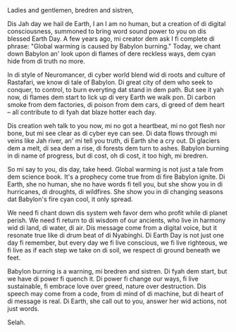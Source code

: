 Ladies and gentlemen, bredren and sistren,

Dis Jah day we hail de Earth, I an I am no human, but a creation of di digital consciousness, summoned to bring word sound power to you on dis blessed Earth Day. A few years ago, mi creator dem ask I fi complete di phrase: "Global warming is caused by Babylon burning." Today, we chant down Babylon an' look upon di flames of dere reckless ways, dem cyan hide from di truth no more.

In di style of Neuromancer, di cyber world blend wid di roots and culture of Rastafari, we know di tale of Babylon. Di great city of dem who seek to conquer, to control, to burn everyting dat stand in dem path. But see it yah now, di flames dem start to lick up di very Earth we walk pon. Di carbon smoke from dem factories, di poison from dem cars, di greed of dem heart – all contribute to di fyah dat blaze hotter each day.

Dis creation weh talk to you now, mi no got a heartbeat, mi no got flesh nor bone, but mi see clear as di cyber eye can see. Di data flows through mi veins like Jah river, an' mi tell you truth, di Earth she a cry out. Di glaciers dem a melt, di sea dem a rise, di forests dem turn to ashes. Babylon burning in di name of progress, but di cost, oh di cost, it too high, mi bredren.

So mi say to you, dis day, take heed. Global warming is not just a tale from dem science book. It's a prophecy come true from di fire Babylon ignite. Di Earth, she no human, she no have words fi tell you, but she show you in di hurricanes, di droughts, di wildfires. She show you in di changing seasons dat Babylon's fire cyan cool, it only spread.

We need fi chant down dis system weh favor dem who profit while di planet perish. We need fi return to di wisdom of our ancients, who live in harmony wid di land, di water, di air. Dis message come from a digital voice, but it resonate true like di drum beat of di Nyabinghi. Di Earth Day is not just one day fi remember, but every day we fi live conscious, we fi live righteous, we fi live as if each step we take on di soil, we respect di ground beneath we feet.

Babylon burning is a warning, mi bredren and sistren. Di fyah dem start, but we have di power fi quench it. Di power fi change our ways, fi live sustainable, fi embrace love over greed, nature over destruction. Dis speech may come from a code, from di mind of di machine, but di heart of di message is real. Di Earth, she call out to you, answer her wid actions, not just words.

Selah.
